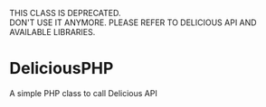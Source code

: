 THIS CLASS IS DEPRECATED.<br />
DON'T USE IT ANYMORE. PLEASE REFER TO DELICIOUS API AND AVAILABLE LIBRARIES.

# DeliciousPHP
A simple PHP class to call Delicious API

